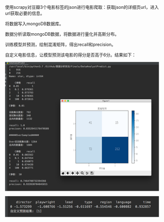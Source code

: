 使用scrapy对豆瓣3个电影标签的json进行电影爬取：获取json的详细页url，进入url获取必要的信息。

将数据写入mongoDB数据库。

数据分析读取mongoDB数据，将数据进行量化并高斯分布。

训练模型并预测，绘制混淆矩阵，得出recall和precision。

自定义电影信息，让模型预测该电影的得分是否高于6分。结果如下：

![Screen Shot 2020-06-28 at 10.42.27](https://github.com/ZEACENT/MovieStarPredict/blob/master/Screen%20Shot%202020-06-28%20at%2010.42.27.png)

![Screen Shot 2020-06-28 at 10.42.27](https://github.com/ZEACENT/MovieStarPredict/blob/master/Screen%20Shot%202020-06-28%20at%2010.42.35.png)
